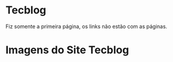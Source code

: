 # Tecblog
Fiz somente a primeira página, os links não estão com as páginas.

# Imagens do Site Tecblog


